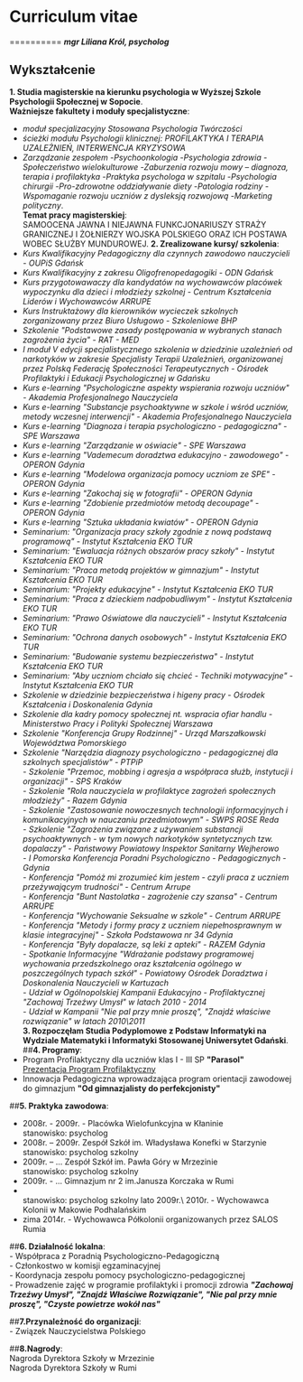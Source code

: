 # Curriculum vitae
==========
___mgr Liliana Król, psycholog___
## **Wykształcenie**
**1. Studia magisterskie na kierunku psychologia w Wyższej Szkole Psychologii Społecznej w Sopocie**.
<br>**Ważniejsze fakultety i moduły specjalistyczne**:
- _moduł specjalizacyjny Stosowana Psychologia Twórczości_
- _ścieżki modułu Psychologii klinicznej: PROFILAKTYKA I TERAPIA UZALEŻNIEŃ, INTERWENCJA KRYZYSOWA_
- _Zarządzanie zespołem_
-_Psychoonkologia_
-_Psychologia zdrowia_
-_Społeczeństwo wielokulturowe_
-_Zaburzenia rozwoju mowy – diagnoza, terapia i  profilaktyka_
-_Praktyka psychologa w szpitalu_
-_Psychologia chirurgii_
-_Pro-zdrowotne oddziaływanie diety_
-_Patologia rodziny_
-_Wspomaganie rozwoju uczniów z dysleksją rozwojową_
-_Marketing polityczny_. 
<br>**Temat pracy magisterskiej**: 
<br>SAMOOCENA JAWNA I NIEJAWNA FUNKCJONARIUSZY STRAŻY GRANICZNEJ I ŻOŁNIERZY WOJSKA POLSKIEGO ORAZ ICH POSTAWA WOBEC SŁUŻBY MUNDUROWEJ.
**2. Zrealizowane kursy/ szkolenia**:
- _Kurs Kwalifikacyjny Pedagogiczny dla czynnych zawodowo nauczycieli - OUPiS Gdańsk_
- _Kurs Kwalifikacyjny z zakresu Oligofrenopedagogiki - ODN Gdańsk_
- _Kurs przygotowawaczy dla kandydatów na wychowawców placówek wypoczynku dla dzieci i młodzieży szkolnej - Centrum Kształcenia Liderów i Wychowawców ARRUPE_
- _Kurs Instruktażowy dla kierowników wycieczek szkolnych zorganizowany przez Biuro Usługowo - Szkoleniowe BHP_
- _Szkolenie "Podstawowe zasady postępowania w wybranych stanach zagrożenia życia" - RAT - MED_
- _I moduł V edycji specjalistycznego szkolenia w dziedzinie uzależnień od narkotyków w zakresie Specjalisty Terapii Uzależnień, organizowanej przez Polską Federację Społeczności Terapeutycznych - Ośrodek Profilaktyki i Edukacji Psychologicznej w Gdańsku_
- _Kurs e-learning "Psychologiczne aspekty wspierania rozwoju uczniów" - Akademia Profesjonalnego Nauczyciela_
- _Kurs e-learning "Substancje psychoaktywne w szkole i wśród uczniów, metody wczesnej interwencji" - Akademia Profesjonalnego Nauczyciela_
- _Kurs e-learning "Diagnoza i terapia psychologiczno - pedagogiczna" - SPE Warszawa_
- _Kurs e-learning "Zarządzanie w oświacie" - SPE Warszawa_
- _Kurs e-learning "Vademecum doradztwa edukacyjno - zawodowego" - OPERON Gdynia_
- _Kurs e-learning "Modelowa organizacja pomocy uczniom ze SPE" - OPERON Gdynia_
- _Kurs e-learning "Zakochaj się w fotografii" - OPERON Gdynia_
- _Kurs e-learning "Zdobienie przedmiotów metodą decoupage" - OPERON Gdynia_
- _Kurs e-learning "Sztuka układania kwiatów" - OPERON Gdynia_
- _Seminarium: "Organizacja pracy szkoły zgodnie z nową podstawą programową" - Instytut Kształcenia EKO TUR_
- _Seminarium: "Ewaluacja różnych obszarów pracy szkoły" - Instytut Kształcenia EKO TUR_
- _Seminarium: "Praca metodą projektów w gimnazjum" - Instytut Kształcenia EKO TUR_
- _Seminarium: "Projekty edukacyjne" - Instytut Kształcenia EKO TUR_
- _Seminarium: "Praca z dzieckiem nadpobudliwym" - Instytut Kształcenia EKO TUR_
- _Seminarium: "Prawo Oświatowe dla nauczycieli" - Instytut Kształcenia EKO TUR_
- _Seminarium: "Ochrona danych osobowych" - Instytut Kształcenia EKO TUR_
- _Seminarium: "Budowanie systemu bezpieczeństwa" - Instytut Kształcenia EKO TUR_
- _Seminarium: "Aby uczniom chciało się chcieć - Techniki motywacyjne" - Instytut Kształcenia EKO TUR_
- _Szkolenie w dziedzinie bezpieczeństwa i higeny pracy - Ośrodek Kształcenia i Doskonalenia Gdynia_
- _Szkolenie dla kadry pomocy społecznej nt. wspracia ofiar handlu - Ministerstwo Pracy i Polityki Społecznej Warszawa_
- _Szkolenie "Konferencja Grupy Rodzinnej" - Urząd Marszałkowski Województwa Pomorskiego_
- _Szkolenie "Narzędzia diagnozy psychologiczno - pedagogicznej dla szkolnych specjalistów" - PTPiP_
<br> - _Szkolenie "Przemoc, mobbing i agresja a współpraca służb, instytucji i organizacji" - SPS Kraków_
<br> - _Szkolenie "Rola nauczyciela w profilaktyce zagrożeń społecznych młodzieży" - Razem Gdynia_
<br> - _Szkolenie "Zastosowanie nowoczesnych technologii informacyjnych i komunikacyjnych w nauczaniu przedmiotowym" - SWPS ROSE Reda_
<br> - _Szkolenie "Zagrożenia związane z używaniem substancji psychoaktywnych - w tym nowych narkotyków syntetycznych tzw. dopalaczy" - Państwowy Powiatowy Inspektor Sanitarny Wejherowo_
<br> - _I Pomorska Konferencja Poradni Psychologiczno - Pedagogicznych - Gdynia_
<br> - _Konferencja "Pomóż mi zrozumieć kim jestem - czyli praca z uczniem przeżywającym trudności" - Centrum Arrupe_
<br> - _Konferencja "Bunt Nastolatka - zagrożenie czy szansa" - Centrum ARRUPE_
<br> - _Konferencja "Wychowanie Seksualne w szkole" - Centrum ARRUPE_
<br> - _Konferencja "Metody i formy pracy z uczniem niepełnosprawnym w klasie integracyjnej" - Szkoła Podstawowa nr 34 Gdynia_
<br> - _Konferencja "Były dopalacze, są leki z apteki" - RAZEM Gdynia_
<br> - _Spotkanie Informacyjne "Wdrażanie podstawy programowej wychowania przedszkolnego oraz kształcenia ogólnego w poszczególnych typach szkół" - Powiatowy Ośrodek Doradztwa i Doskonalenia Nauczycieli w Kartuzach_
<br> - _Udział w Ogólnopolskiej Kampanii Edukacyjno - Profilaktycznej "Zachowaj Trzeźwy Umysł" w latach 2010 - 2014_
<br> - _Udział w Kampanii "Nie pal przy mnie proszę", "Znajdź właściwe rozwiązanie" w latach 2010\2011_
<br>**3. Rozpoczęłam Studia Podyplomowe z Podstaw Informatyki na Wydziale Matematyki i Informatyki Stosowanej Uniwersytet Gdański**.
##**4. Programy**:
- Program Profilaktyczny dla uczniów klas I - III SP **"Parasol"** 
<br>[Prezentacja Program Profilaktyczny](http://slides.com/lkrol2/parasol)
- Innowacja Pedagogiczna wprowadzająca program orientacji zawodowej do gimnazjum **"Od gimnazjalisty do perfekcjonisty"** 

##**5. Praktyka zawodowa**:
- 2008r. - 2009r. - Placówka Wielofunkcyjna w Kłaninie
<br>stanowisko: psycholog
- 2008r. – 2009r.	Zespół Szkół im. Władysława Konefki w Starzynie 
<br>stanowisko: psycholog szkolny
- 2009r. – ...	Zespół Szkół im. Pawła Góry w Mrzezinie
<br>stanowisko: psycholog szkolny
- 2009r. - ... Gimnazjum nr 2 im.Janusza Korczaka w Rumi
- <br>stanowisko: psycholog szkolny
lato 2009r.\ 2010r. - Wychowawca Kolonii w Makowie Podhalańskim
- zima 2014r. - Wychowawca Półkolonii organizowanych przez SALOS Rumia

##**6. Działalność lokalna**:
<br> - Współpraca z Poradnią Psychologiczno-Pedagogiczną 
<br> - Członkostwo w komisji egzaminacyjnej 
<br> - Koordynacja zespołu pomocy psychologiczno-pedagogicznej 
<br> - Prowadzenie zajęć w programie profilaktyki i promocji zdrowia ___"Zachowaj Trzeźwy Umysł", "Znajdź Właściwe Rozwiązanie", "Nie pal przy mnie proszę", "Czyste powietrze wokół nas"___

##**7.Przynależność do organizacji**:
<br> - Związek Nauczycielstwa Polskiego

##**8.Nagrody**:
<br> Nagroda Dyrektora Szkoły w Mrzezinie
<br> Nagroda Dyrektora Szkoły w Rumi

 
